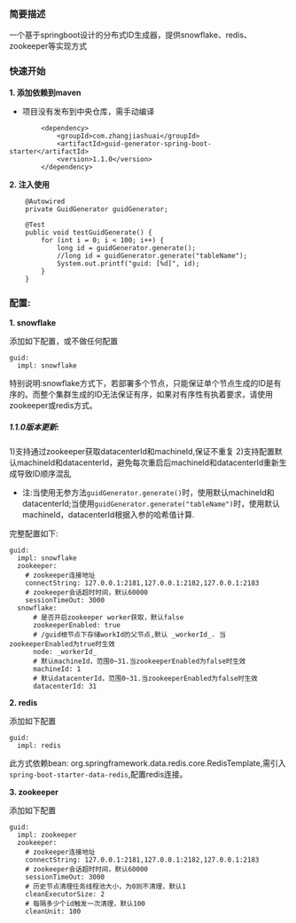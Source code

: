 ### 简要描述
一个基于springboot设计的分布式ID生成器，提供snowflake、redis、zookeeper等实现方式

### 快速开始
**1. 添加依赖到maven**

- 项目没有发布到中央仓库，需手动编译
```
		<dependency>
		    <groupId>com.zhangjiashuai</groupId>
    		<artifactId>guid-generator-spring-boot-starter</artifactId>
    		<version>1.1.0</version>
		</dependency>
```

**2. 注入使用**

```
	@Autowired
	private GuidGenerator guidGenerator;
	
	@Test
	public void testGuidGenerate() {
		for (int i = 0; i < 100; i++) {
			long id = guidGenerator.generate();
			//long id = guidGenerator.generate("tableName");
			System.out.printf("guid: [%d]", id);
		}
	}
```

### 配置:
**1. snowflake**

添加如下配置，或不做任何配置
```
guid:
  impl: snowflake
```
特别说明:snowflake方式下，若部署多个节点，只能保证单个节点生成的ID是有序的。而整个集群生成的ID无法保证有序，如果对有序性有执着要求，请使用zookeeper或redis方式。

##### 1.1.0版本更新:
1)支持通过zookeeper获取datacenterId和machineId,保证不重复
2)支持配置默认machineId和datacenterId，避免每次重启后machineId和datacenterId重新生成导致ID顺序混乱

- 注:当使用无参方法`guidGenerator.generate()`时，使用默认machineId和datacenterId;当使用`guidGenerator.generate("tableName")`时，使用默认machineId，datacenterId根据入参的哈希值计算.

完整配置如下:
```
guid:
  impl: snowflake
  zookeeper:
    # zookeeper连接地址
    connectString: 127.0.0.1:2181,127.0.0.1:2182,127.0.0.1:2183
    # zookeeper会话超时时间，默认60000
    sessionTimeOut: 3000
  snowflake:
      # 是否开启zookeeper worker获取，默认false
      zookeeperEnabled: true
      # /guid根节点下存储workId的父节点,默认 _workerId_. 当zookeeperEnabled为true时生效
      node: _workerId_
	  # 默认machineId，范围0~31.当zookeeperEnabled为false时生效
	  machineId: 1
	  # 默认datacenterId，范围0~31.当zookeeperEnabled为false时生效
	  datacenterId: 31
```
**2. redis**

添加如下配置
```
guid:
  impl: redis
```
此方式依赖bean: org.springframework.data.redis.core.RedisTemplate,需引入`spring-boot-starter-data-redis`,配置redis连接。

**3. zookeeper**

添加如下配置
```
guid:
  impl: zookeeper
  zookeeper:
    # zookeeper连接地址
    connectString: 127.0.0.1:2181,127.0.0.1:2182,127.0.0.1:2183
    # zookeeper会话超时时间，默认60000
    sessionTimeOut: 3000
    # 历史节点清理任务线程池大小，为0则不清理，默认1
    cleanExecutorSize: 2
    # 每隔多少个id触发一次清理，默认100
    cleanUnit: 100
```
